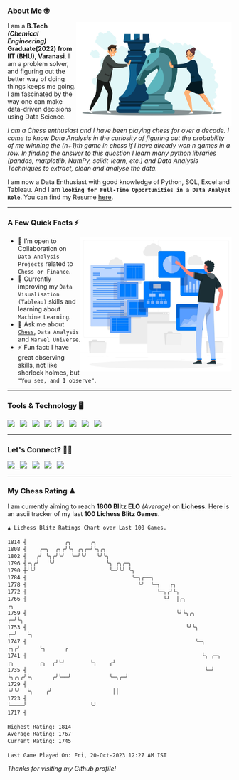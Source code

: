 ### About Me 🤓
<img align="right" alt="Coding" width="350" src="https://github.com/Laxman-Lakhan/Laxman-Lakhan/blob/master/Assets/Chess_Vector.jpg">   

I am a **B.Tech** _**(Chemical Engineering)**_ **Graduate(2022) from IIT (BHU), Varanasi**. I am a problem solver, and figuring out the better way of doing things keeps me going. I am fascinated by the way one can make data-driven decisions using Data Science. 

_I am a Chess enthusiast and I have been playing chess for over a decade. I came to know Data Analysis in the curiosity of figuring out the probability of me winning the (n+1)th game in chess if I have already won n games in a row. In finding the answer to this question I learn many python libraries (pandas, matplotlib, NumPy, scikit-learn, etc.) and Data Analysis Techniques to extract, clean and analyse the data._

I am now a Data Enthusiast with good knowledge of Python, SQL, Excel and Tableau. And I am **`looking for Full-Time Opportunities in a Data Analyst Role`**. You can find my Resume
 [here](https://drive.google.com/file/d/1UIOoogRLj5eGQFQBkuvMmTISZVdl2Ok7/view?usp=sharing).


---

### A Few Quick Facts ⚡️
<img align="right" alt="Coding" width="340" src="https://github.com/Laxman-Lakhan/Laxman-Lakhan/blob/master/Assets/Data_Vector.jpg">   

- 🤝 I’m open to Collaboration on `Data Analysis Projects` related to `Chess or Finance`.
- 📖 Currently improving my `Data Visualisation (Tableau)` skills and learning about `Machine Learning`.
- 💬 Ask me about [`Chess`](https://lichess.org/@/YourKingIsInDanger), `Data Analysis` and `Marvel Universe`.
- ⚡️ Fun fact: I have great observing skills, not like sherlock holmes, but `"You see, and I observe"`.

---
### Tools & Technology 🖥

<img src="https://img.shields.io/badge/Python-white?logo=Python&logoColor=ColorName&style=ShieldStyle" /> &nbsp;
<img src="https://img.shields.io/badge/MySQL-white?logo=MySQL&logoColor=ColorName&style=ShieldStyle" /> &nbsp;
<img src="https://img.shields.io/badge/Tableau-white?logo=Tableau&logoColor=ColorName&style=ShieldStyle" /> &nbsp;
<img src="https://img.shields.io/badge/Excel-white?logo=Microsoft+Excel&logoColor=196F3D&style=ShieldStyle" /> &nbsp;
<img src="https://img.shields.io/badge/Jupyter-white?logo=Jupyter&logoColor=ColorName&style=ShieldStyle" /> &nbsp;
<img src="https://img.shields.io/badge/pandas-white?logo=Pandas&logoColor=000080&style=ShieldStyle" /> &nbsp;
<img src="https://img.shields.io/badge/numpy-white?logo=Numpy&logoColor=85C1E9&style=ShieldStyle" /> &nbsp;
<img src="https://img.shields.io/badge/scikit learn-white?logo=Scikit+Learn&logoColor=ColorName&style=ShieldStyle" /> &nbsp;



---

### Let's Connect? 🫳🏻

<a href="mailto:laxmansingh.lakhan@gmail.com"> <img src="https://img.icons8.com/fluent/48/000000/gmail.png" width="3.5%"/> &nbsp;
[<img src="https://img.icons8.com/color/48/000000/linkedin.png" width="3.5%"/>](https://www.linkedin.com/in/laxman-lakhan/)  &nbsp;
[<img src="https://img.icons8.com/fluent/48/000000/facebook-new.png" width="3.5%"/>](https://www.facebook.com/s.laxmanlakhan/)  &nbsp;
[<img src="https://img.icons8.com/fluent/48/000000/instagram-new.png" width="3.5%"/>](https://www.instagram.com/laxman.lakhan/)  &nbsp;
[<img src="https://img.icons8.com/color/48/000000/twitter.png" width="3.5%"/>](https://twitter.com/laxman__lakhan)  &nbsp;

 ---
  
### My Chess Rating ♟
  
I am currently aiming to reach **1800 Blitz ELO** *(Average)* on **Lichess**. Here is an ascii tracker of my last **100 Lichess Blitz Games**.

  ```
  ♟︎ 𝙻𝚒𝚌𝚑𝚎𝚜𝚜 𝙱𝚕𝚒𝚝𝚣 𝚁𝚊𝚝𝚒𝚗𝚐𝚜 𝙲𝚑𝚊𝚛𝚝 𝚘𝚟𝚎𝚛 𝙻𝚊𝚜𝚝 𝟷00 𝙶𝚊𝚖𝚎𝚜.
  
1814 ┤            ╭╮      ╭╮
1808 ┤    ╭─╮  ╭╮╭╯╰╮ ╭╮╭─╯╰╮╭╮
1802 ┤   ╭╯ ╰╮╭╯╰╯  ╰─╯╰╯   ╰╯╰╮
1796 ┤╭╮╭╯   ╰╯                ╰╮ ╭╮╭─╮
1790 ┼╯╰╯                       ╰─╯╰╯ ╰╮
1784 ┤                                 ╰─╮╭──╮
1778 ┤                                   ╰╯  ╰─╮   ╭╮
1772 ┤                                         ╰─╮╭╯╰╮
1766 ┤                                           ╰╯  │╭╮                                     ╭╮
1759 ┤                                               ╰╯╰╮╭╮                                ╭─╯╰╮
1753 ┤                                                  ╰╯╰╮                             ╭─╯   ╰╮
1747 ┤                                                     ╰─╮                        ╭╮╭╯      ╰╮      ╭
1741 ┤                                                       ╰╮ ╭─╮    ╭╮        ╭╮  ╭╯╰╯        ╰╮    ╭╯
1735 ┤                                                        ╰─╯ ╰╮╭╮╭╯╰╮      ╭╯╰──╯            ╰─╮╭─╯
1729 ┤                                                             ╰╯╰╯  ╰╮    ╭╯                   ││
1723 ┤                                                                    ╰────╯                    ╰╯
1717 ┤ 

Highest Rating: 1814
Average Rating: 1767
Current Rating: 1745 

Last Game Played On: Fri, 20-Oct-2023 12:27 AM IST
  ```
  
  
*Thanks for visiting my Github profile!*
